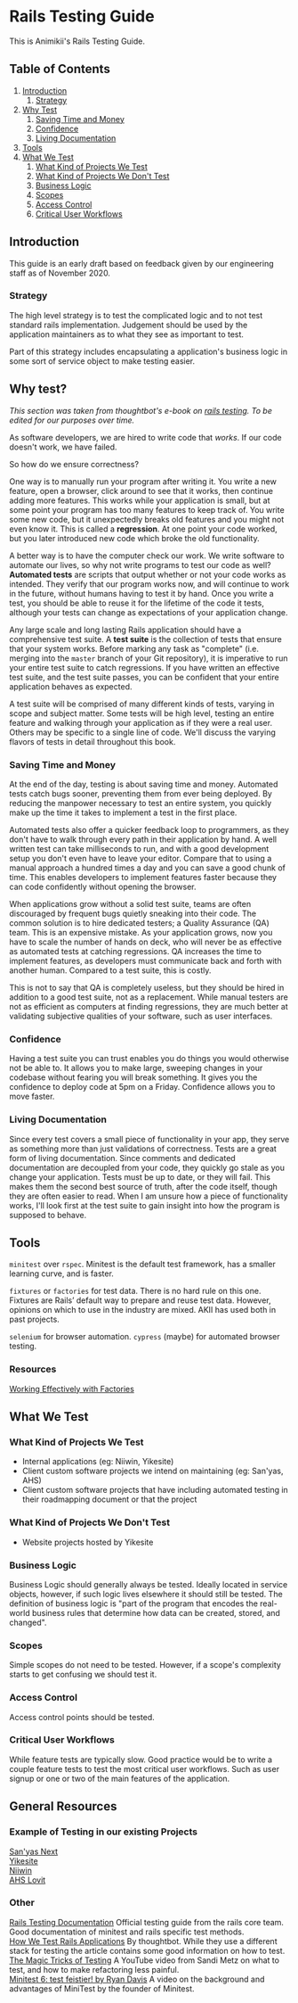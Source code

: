 # Rails Testing Guide

This is Animikii's Rails Testing Guide.

## Table of Contents
  1. [Introduction](#introduction)
      1. [Strategy](#strategy)
  1. [Why Test](#introduction)
      1. [Saving Time and Money](#saving-time-and-money)
      1. [Confidence](#confidence)
      1. [Living Documentation](#living-documentation)
  1. [Tools](#tools)
  1. [What We Test](#what-we-test)
      1. [What Kind of Projects We Test](#what-kind-of-projects-we-test)
      1. [What Kind of Projects We Don't Test](#what-kind-of-projects-we-dont-test)
      1. [Business Logic](#business-logic)
      1. [Scopes](#scopes)
      1. [Access Control](#access-control)
      1. [Critical User Workflows](#critical-user-workflows)


## Introduction
This guide is an early draft based on feedback given by our engineering staff as of November 2020.

### Strategy
The high level strategy is to test the complicated logic and to not test standard rails implementation. Judgement should be used by the application maintainers as to what they see as important to test.

Part of this strategy includes encapsulating a application's business logic in some sort of service object to make testing easier.

## Why test?

_This section was taken from thoughtbot's e-book on [rails testing](https://github.com/thoughtbot/testing-rails/blob/master/release/testing-rails.md). To be edited for our purposes over time._  

As software developers, we are hired to write code that _works_.
If our code doesn't work, we have failed.

So how do we ensure correctness?

One way is to manually run your program after writing it. You write a new
feature, open a browser, click around to see that it works, then continue adding
more features. This works while your application is small, but at some point
your program has too many features to keep track of. You write some new code,
but it unexpectedly breaks old features and you might not even know it. This is
called a **regression**. At one point your code worked, but you later introduced
new code which broke the old functionality.

A better way is to have the computer check our work. We write software to
automate our lives, so why not write programs to test our code as well?
**Automated tests** are scripts that output whether or not your code works
as intended. They verify that our program works now, and will continue to work
in the future, without humans having to test it by hand. Once you write a test,
you should be able to reuse it for the lifetime of the code it tests, although
your tests can change as expectations of your application change.

Any large scale and long lasting Rails application should have a comprehensive
test suite. A **test suite** is the collection of tests that ensure that your
system works. Before marking any task as "complete" (i.e. merging into the
`master` branch of your Git repository), it is imperative to run your entire
test suite to catch regressions. If you have written an effective test suite,
and the test suite passes, you can be confident that your entire application
behaves as expected.

A test suite will be comprised of many different kinds of tests, varying in
scope and subject matter. Some tests will be high level, testing an entire
feature and walking through your application as if they were a real user. Others
may be specific to a single line of code. We'll discuss the varying flavors of
tests in detail throughout this book.

### Saving Time and Money

At the end of the day, testing is about saving time and money. Automated tests
catch bugs sooner, preventing them from ever being deployed. By reducing the
manpower necessary to test an entire system, you quickly make up the time it
takes to implement a test in the first place.

Automated tests also offer a quicker feedback loop to programmers, as they don't
have to walk through every path in their application by hand. A well written
test can take milliseconds to run, and with a good development setup you don't
even have to leave your editor. Compare that to using a manual approach a
hundred times a day and you can save a good chunk of time. This enables
developers to implement features faster because they can code confidently
without opening the browser.

When applications grow without a solid test suite, teams are often discouraged
by frequent bugs quietly sneaking into their code. The common solution is
to hire dedicated testers; a Quality Assurance (QA) team. This is an expensive
mistake. As your application grows, now you have to scale the number of hands on
deck, who will never be as effective as automated tests at catching regressions.
QA increases the time to implement features, as developers must communicate back
and forth with another human. Compared to a test suite, this is costly.

This is not to say that QA is completely useless, but they should be hired in
addition to a good test suite, not as a replacement. While manual testers are
not as efficient as computers at finding regressions, they are much better at
validating subjective qualities of your software, such as user interfaces.

### Confidence

Having a test suite you can trust enables you do things you would otherwise not
be able to. It allows you to make large, sweeping changes in your codebase
without fearing you will break something. It gives you the confidence to deploy
code at 5pm on a Friday. Confidence allows you to move faster.

### Living Documentation

Since every test covers a small piece of functionality in your app, they serve
as something more than just validations of correctness. Tests are a great form
of living documentation. Since comments and dedicated documentation are
decoupled from your code, they quickly go stale as you change your application.
Tests must be up to date, or they will fail. This makes them the second best
source of truth, after the code itself, though they are often easier to read.
When I am unsure how a piece of functionality works, I'll look first at the test
suite to gain insight into how the program is supposed to behave.


## Tools
`minitest` over `rspec`. Minitest is the default test framework, has a smaller learning curve, and is faster.

`fixtures` or `factories` for test data. There is no hard rule on this one. Fixtures are Rails’ default way to prepare and reuse test data. However, opinions on which to use in the industry are mixed. AKII has used both in past projects.

`selenium` for browser automation.
`cypress` (maybe) for automated browser testing.

### Resources
[Working Effectively with Factories](https://semaphoreci.com/community/tutorials/working-effectively-with-data-factories-using-factorygirl)  


## What We Test
<!-- This need to be confirmed by leadership / engineering leadership -->
### What Kind of Projects We Test
- Internal applications (eg: Niiwin, Yikesite)
- Client custom software projects we intend on maintaining (eg: San'yas, AHS)
- Client custom software projects that have including automated testing in their roadmapping document or that the project

<!-- This need to be confirmed by leadership / engineering leadership -->
### What Kind of Projects We Don't Test
- Website projects hosted by Yikesite

### Business Logic
Business Logic should generally always be tested. Ideally located in service objects, however, if such logic lives elsewhere it should still be tested. The definition of business logic is "part of the program that encodes the real-world business rules that determine how data can be created, stored, and changed".

### Scopes
Simple scopes do not need to be tested. However, if a scope's complexity starts to get confusing we should test it.

### Access Control
Access control points should be tested.

### Critical User Workflows
While feature tests are typically slow. Good practice would be to write a couple feature tests to test the most critical user workflows. Such as user signup or one or two of the main features of the application.

## General Resources

### Example of Testing in our existing Projects
[San'yas Next](https://github.com/animikii/phsa-sanyas-upgrade/tree/master/test)  
[Yikesite](https://github.com/animikii/yikesite-web/tree/master/test)  
[Niiwin](https://github.com/animikii/niiwin-mvp/tree/master/test)  
[AHS Lovit](https://github.com/animikii/ahslovit-web/tree/master/test)  


### Other
[Rails Testing Documentation](https://guides.rubyonrails.org/testing.html) Official testing guide from the rails core team. Good documentation of minitest and rails specific test methods.  
[How We Test Rails Applications](https://thoughtbot.com/blog/how-we-test-rails-applications) By thoughtbot. While they use a different stack for testing the article contains some good information on how to test.   
[The Magic Tricks of Testing](https://www.youtube.com/watch?v=URSWYvyc42M) A YouTube video from Sandi Metz on what to test, and how to make refactoring less painful.  
[Minitest 6: test feistier! by Ryan Davis](https://www.youtube.com/watch?v=l-ZNxvFo4lw) A video on the background and advantages of MiniTest by the founder of Minitest.



